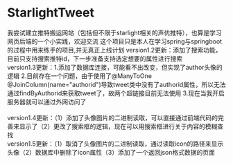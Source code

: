 # StarlightTweet
我尝试建立推特搬运网站（包括但不限于starlight相关的声优推特），也算是学习网页后端的一个小实践，欢迎交流
这个项目只是本人在学习spring与springboot的过程中用来练手的项目,并无真正上线计划
version1.2更新：添加了搜索功能，目前只支持搜索推特id，下一步准备支持选定想要的属性进行搜索
<br>
version1.3更新：1.添加了数据库连接，可能看不出改变，但实现了author头像的逻辑
2.目前存在一个问题，由于使用了@ManyToOne @JoinColumn(name="authorid")导致tweet类中没有了authorid属性，所以无法通过findByAuthorid来获取tweet了，故两个超链接目前无法使用
3.现在当我开启服务器就可以通过外网访问了  
<br>
version1.4更新：（1）添加了头像图片的二进制读取，可以直接通过前端代码的完善来显示了（2）更改了搜索框的逻辑，现在可以用搜索框进行关于内容的模糊查找 
<br>
version1.5更新：（1）取消了头像图片的二进制读取，通过读取icon的路径来显示头像（2）数据库中删除了icon属性（3）添加了一个返回json格式数据的页面  
